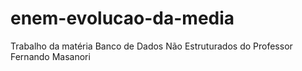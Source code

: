 # enem-evolucao-da-media
Trabalho da matéria Banco de Dados Não Estruturados do Professor Fernando Masanori
